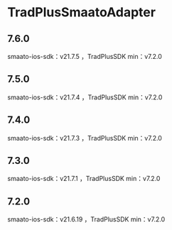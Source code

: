 # TradPlusSmaatoAdapter

## 7.6.0

smaato-ios-sdk：v21.7.5 ，TradPlusSDK min：v7.2.0

## 7.5.0

smaato-ios-sdk：v21.7.4 ，TradPlusSDK min：v7.2.0

## 7.4.0

smaato-ios-sdk：v21.7.3 ，TradPlusSDK min：v7.2.0

## 7.3.0

smaato-ios-sdk：v21.7.1 ，TradPlusSDK min：v7.2.0

## 7.2.0

smaato-ios-sdk：v21.6.19 ，TradPlusSDK min：v7.2.0